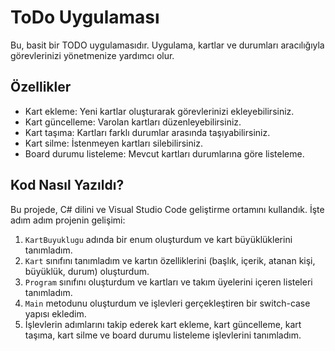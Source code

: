 # ToDo Uygulaması

Bu, basit bir TODO uygulamasıdır. Uygulama, kartlar ve durumları aracılığıyla görevlerinizi yönetmenize yardımcı olur.

## Özellikler

- Kart ekleme: Yeni kartlar oluşturarak görevlerinizi ekleyebilirsiniz.
- Kart güncelleme: Varolan kartları düzenleyebilirsiniz.
- Kart taşıma: Kartları farklı durumlar arasında taşıyabilirsiniz.
- Kart silme: İstenmeyen kartları silebilirsiniz.
- Board durumu listeleme: Mevcut kartları durumlarına göre listeleme.


## Kod Nasıl Yazıldı?

Bu projede, C# dilini ve Visual Studio Code geliştirme ortamını kullandık. İşte adım adım projenin gelişimi:

1. `KartBuyuklugu` adında bir enum oluşturdum ve kart büyüklüklerini tanımladım.
2. `Kart` sınıfını tanımladım ve kartın özelliklerini (başlık, içerik, atanan kişi, büyüklük, durum) oluşturdum.
3. `Program` sınıfını oluşturdum ve kartları ve takım üyelerini içeren listeleri tanımladım.
4. `Main` metodunu oluşturdum ve işlevleri gerçekleştiren bir switch-case yapısı ekledim.
5. İşlevlerin adımlarını takip ederek kart ekleme, kart güncelleme, kart taşıma, kart silme ve board durumu listeleme işlevlerini tanımladım.
